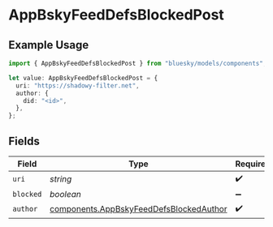 # AppBskyFeedDefsBlockedPost

## Example Usage

```typescript
import { AppBskyFeedDefsBlockedPost } from "bluesky/models/components";

let value: AppBskyFeedDefsBlockedPost = {
  uri: "https://shadowy-filter.net",
  author: {
    did: "<id>",
  },
};
```

## Fields

| Field                                                                                              | Type                                                                                               | Required                                                                                           | Description                                                                                        |
| -------------------------------------------------------------------------------------------------- | -------------------------------------------------------------------------------------------------- | -------------------------------------------------------------------------------------------------- | -------------------------------------------------------------------------------------------------- |
| `uri`                                                                                              | *string*                                                                                           | :heavy_check_mark:                                                                                 | N/A                                                                                                |
| `blocked`                                                                                          | *boolean*                                                                                          | :heavy_minus_sign:                                                                                 | N/A                                                                                                |
| `author`                                                                                           | [components.AppBskyFeedDefsBlockedAuthor](../../models/components/appbskyfeeddefsblockedauthor.md) | :heavy_check_mark:                                                                                 | N/A                                                                                                |